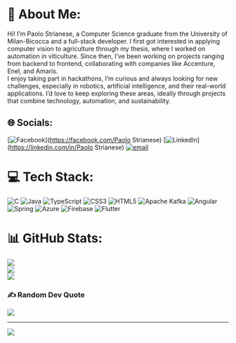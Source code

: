 # 💫 About Me:
Hi! I’m Paolo Strianese, a Computer Science graduate from the University of Milan-Bicocca and a full-stack developer. I first got interested in applying computer vision to agriculture through my thesis, where I worked on automation in viticulture. Since then, I’ve been working on projects ranging from backend to frontend, collaborating with companies like Accenture, Enel, and Amaris.<br>I enjoy taking part in hackathons, I’m curious and always looking for new challenges, especially in robotics, artificial intelligence, and their real-world applications. I’d love to keep exploring these areas, ideally through projects that combine technology, automation, and sustainability.


## 🌐 Socials:
[![Facebook](https://img.shields.io/badge/Facebook-%231877F2.svg?logo=Facebook&logoColor=white)](https://facebook.com/Paolo Strianese) [![LinkedIn](https://img.shields.io/badge/LinkedIn-%230077B5.svg?logo=linkedin&logoColor=white)](https://linkedin.com/in/Paolo Strianese) [![email](https://img.shields.io/badge/Email-D14836?logo=gmail&logoColor=white)](mailto:Paolostria@gmail.com) 

# 💻 Tech Stack:
![C](https://img.shields.io/badge/c-%2300599C.svg?style=for-the-badge&logo=c&logoColor=white) ![Java](https://img.shields.io/badge/java-%23ED8B00.svg?style=for-the-badge&logo=openjdk&logoColor=white) ![TypeScript](https://img.shields.io/badge/typescript-%23007ACC.svg?style=for-the-badge&logo=typescript&logoColor=white) ![CSS3](https://img.shields.io/badge/css3-%231572B6.svg?style=for-the-badge&logo=css3&logoColor=white) ![HTML5](https://img.shields.io/badge/html5-%23E34F26.svg?style=for-the-badge&logo=html5&logoColor=white) ![Apache Kafka](https://img.shields.io/badge/Apache%20Kafka-000?style=for-the-badge&logo=apachekafka) ![Angular](https://img.shields.io/badge/angular-%23DD0031.svg?style=for-the-badge&logo=angular&logoColor=white) ![Spring](https://img.shields.io/badge/spring-%236DB33F.svg?style=for-the-badge&logo=spring&logoColor=white) ![Azure](https://img.shields.io/badge/azure-%230072C6.svg?style=for-the-badge&logo=microsoftazure&logoColor=white) ![Firebase](https://img.shields.io/badge/firebase-%23039BE5.svg?style=for-the-badge&logo=firebase) ![Flutter](https://img.shields.io/badge/Flutter-%2302569B.svg?style=for-the-badge&logo=Flutter&logoColor=white)
# 📊 GitHub Stats:
![](https://github-readme-stats.vercel.app/api?username=PaoloStria&theme=aura&hide_border=true&include_all_commits=false&count_private=false)<br/>
![](https://nirzak-streak-stats.vercel.app/?user=PaoloStria&theme=aura&hide_border=true)<br/>
![](https://github-readme-stats.vercel.app/api/top-langs/?username=PaoloStria&theme=aura&hide_border=true&include_all_commits=false&count_private=false&layout=compact)

### ✍️ Random Dev Quote
![](https://quotes-github-readme.vercel.app/api?type=horizontal&theme=radical)

---
[![](https://visitcount.itsvg.in/api?id=PaoloStria&icon=0&color=0)](https://visitcount.itsvg.in)

<!-- Proudly created with GPRM ( https://gprm.itsvg.in ) -->
